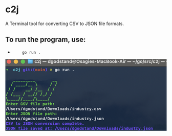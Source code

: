 # c2j
A Terminal tool for converting CSV to JSON file formats.

## To run the program, use:
-         go run .


![C2J](https://github.com/osag1e/c2j/blob/main/c2j.png)


